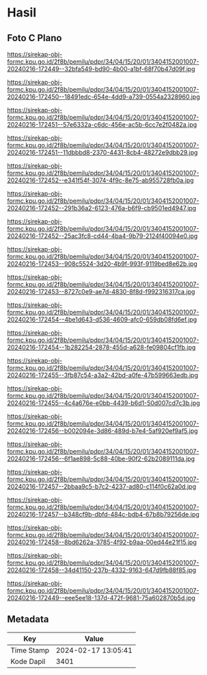 # Hasil

## Foto C Plano

https://sirekap-obj-formc.kpu.go.id/2f8b/pemilu/pdpr/34/04/15/20/01/3404152001007-20240216-172449--32bfa549-bd90-4b00-a1bf-68f70b47d09f.jpg

https://sirekap-obj-formc.kpu.go.id/2f8b/pemilu/pdpr/34/04/15/20/01/3404152001007-20240216-172450--18491edc-654e-4dd9-a739-0554a2328960.jpg

https://sirekap-obj-formc.kpu.go.id/2f8b/pemilu/pdpr/34/04/15/20/01/3404152001007-20240216-172451--57e6332a-c6dc-456e-ac5b-6cc7e2f0482a.jpg

https://sirekap-obj-formc.kpu.go.id/2f8b/pemilu/pdpr/34/04/15/20/01/3404152001007-20240216-172451--11dbbbd8-2370-4431-8cb4-48272e9dbb29.jpg

https://sirekap-obj-formc.kpu.go.id/2f8b/pemilu/pdpr/34/04/15/20/01/3404152001007-20240216-172452--e341f54f-3074-4f9c-8e75-ab955728fb0a.jpg

https://sirekap-obj-formc.kpu.go.id/2f8b/pemilu/pdpr/34/04/15/20/01/3404152001007-20240216-172452--291b36a2-6123-476a-b6f9-cb9501ed4947.jpg

https://sirekap-obj-formc.kpu.go.id/2f8b/pemilu/pdpr/34/04/15/20/01/3404152001007-20240216-172452--25ac3fc8-cd44-4ba4-9b79-2124f40094e0.jpg

https://sirekap-obj-formc.kpu.go.id/2f8b/pemilu/pdpr/34/04/15/20/01/3404152001007-20240216-172453--908c5524-3d20-4b9f-993f-9119bed8e62b.jpg

https://sirekap-obj-formc.kpu.go.id/2f8b/pemilu/pdpr/34/04/15/20/01/3404152001007-20240216-172453--8727c0e9-ae7d-4830-8f8d-f992316317ca.jpg

https://sirekap-obj-formc.kpu.go.id/2f8b/pemilu/pdpr/34/04/15/20/01/3404152001007-20240216-172454--4be1d643-d536-4609-afc0-659db08fd6ef.jpg

https://sirekap-obj-formc.kpu.go.id/2f8b/pemilu/pdpr/34/04/15/20/01/3404152001007-20240216-172454--1b282254-2878-455d-a628-fe09804cf1fb.jpg

https://sirekap-obj-formc.kpu.go.id/2f8b/pemilu/pdpr/34/04/15/20/01/3404152001007-20240216-172455--3fb87c54-a3a2-42bd-a0fe-47b599663edb.jpg

https://sirekap-obj-formc.kpu.go.id/2f8b/pemilu/pdpr/34/04/15/20/01/3404152001007-20240216-172455--4c4a676e-e0bb-4439-b6d1-50d007cd7c3b.jpg

https://sirekap-obj-formc.kpu.go.id/2f8b/pemilu/pdpr/34/04/15/20/01/3404152001007-20240216-172456--b002094e-3d86-489d-b7e4-5af920ef9af5.jpg

https://sirekap-obj-formc.kpu.go.id/2f8b/pemilu/pdpr/34/04/15/20/01/3404152001007-20240216-172456--6f1ae898-5c88-40be-90f2-62b2089111da.jpg

https://sirekap-obj-formc.kpu.go.id/2f8b/pemilu/pdpr/34/04/15/20/01/3404152001007-20240216-172457--2bbaa9c5-b7c2-4237-ad80-c114f0c62a0d.jpg

https://sirekap-obj-formc.kpu.go.id/2f8b/pemilu/pdpr/34/04/15/20/01/3404152001007-20240216-172457--b348cf9b-dbfd-484c-bdb4-67b8b79256de.jpg

https://sirekap-obj-formc.kpu.go.id/2f8b/pemilu/pdpr/34/04/15/20/01/3404152001007-20240216-172458--8bd6262a-3785-4f92-b9aa-00ed44e21f15.jpg

https://sirekap-obj-formc.kpu.go.id/2f8b/pemilu/pdpr/34/04/15/20/01/3404152001007-20240216-172458--34d41150-237b-4332-9163-647d9fb88f85.jpg

https://sirekap-obj-formc.kpu.go.id/2f8b/pemilu/pdpr/34/04/15/20/01/3404152001007-20240216-172449--eee5ee18-137d-472f-9681-75a602870b5d.jpg


## Metadata

| Key        | Value               |
| ---------- | ------------------- |
| Time Stamp | 2024-02-17 13:05:41 |
| Kode Dapil | 3401                |



